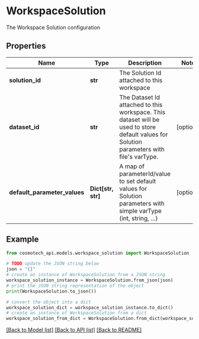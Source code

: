 # WorkspaceSolution

The Workspace Solution configuration

## Properties

Name | Type | Description | Notes
------------ | ------------- | ------------- | -------------
**solution_id** | **str** | The Solution Id attached to this workspace | 
**dataset_id** | **str** | The Dataset Id attached to this workspace. This dataset will be used to store default values for Solution parameters with file&#39;s varType.  | [optional] 
**default_parameter_values** | **Dict[str, str]** | A map of parameterId/value to set default values for Solution parameters with simple varType (int, string, ...) | [optional] 

## Example

```python
from cosmotech_api.models.workspace_solution import WorkspaceSolution

# TODO update the JSON string below
json = "{}"
# create an instance of WorkspaceSolution from a JSON string
workspace_solution_instance = WorkspaceSolution.from_json(json)
# print the JSON string representation of the object
print(WorkspaceSolution.to_json())

# convert the object into a dict
workspace_solution_dict = workspace_solution_instance.to_dict()
# create an instance of WorkspaceSolution from a dict
workspace_solution_from_dict = WorkspaceSolution.from_dict(workspace_solution_dict)
```
[[Back to Model list]](../README.md#documentation-for-models) [[Back to API list]](../README.md#documentation-for-api-endpoints) [[Back to README]](../README.md)



